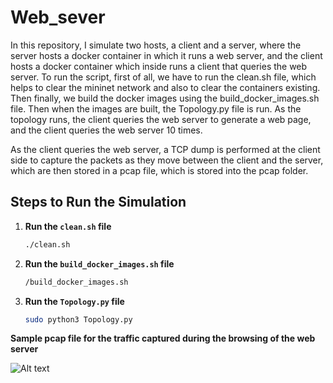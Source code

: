 # Web_sever
In this repository, I simulate two hosts, a client and a server, where the server hosts a docker container in which it runs a web server, and the client hosts a docker container which inside runs a client that queries the web server. To run the script, first of all, we have to run the clean.sh file, which helps to clear the mininet network and also to clear the containers existing. Then finally, we build the docker images using the build_docker_images.sh file. Then when the images are built, the Topology.py file is run. As the topology runs, the client queries the web server to generate a web page, and the client queries the web server 10 times.

As the client queries the web server, a TCP dump is performed at the client side to capture the packets as they move between the client and the server, which are then stored in a pcap file, which is stored into the pcap folder.

## Steps to Run the Simulation

1. **Run the `clean.sh` file**
   ```bash
   ./clean.sh

2. **Run the `build_docker_images.sh` file**
   ```bash
   /build_docker_images.sh

3. **Run the `Topology.py` file**
   ```bash
   sudo python3 Topology.py

**Sample pcap file for the traffic captured during the browsing of the web server**

![Alt text](https://github.com/johnsengendo/Web_sever/blob/main/Screenshot%202024-07-01%20003211.png)


